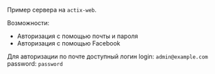 Пример сервера на `actix-web`.

Возможности:
- Авторизация с помощью почты и пароля
- Авторизация с помощью Facebook

Для авторизации по почте доступный логин
login: `admin@example.com`
password: `password`